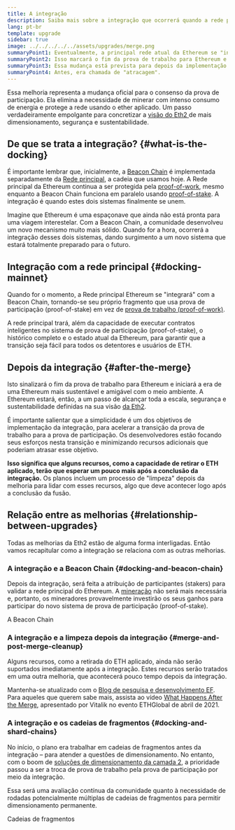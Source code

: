 ```yaml
---
title: A integração
description: Saiba mais sobre a integração que ocorrerá quando a rede principal do Ethereum se unir ao sistema de prova de participação (proof-of-stake) coordenado pela Beacon Chain.
lang: pt-br
template: upgrade
sidebar: true
image: ../../../../../assets/upgrades/merge.png
summaryPoint1: Eventualmente, a principal rede atual da Ethereum se "integrará" ao sistema de prova de participação.
summaryPoint2: Isso marcará o fim da prova de trabalho para Ethereum e a transição completa para a prova de participação.
summaryPoint3: Essa mudança está prevista para depois da implementação das cadeias de fragmentos.
summaryPoint4: Antes, era chamada de "atracagem".
---
```


<UpgradeStatus date="~Q1/Q2 2022">
  Essa melhoria representa a mudança oficial para o consenso da prova de participação. Ela elimina a necessidade de minerar com intenso consumo de energia e protege a rede usando o ether aplicado. Um passo verdadeiramente empolgante para concretizar a <a href="/upgrades/vision/"> visão do Eth2 </a> de mais dimensionamento, segurança e sustentabilidade.
</UpgradeStatus>

## De que se trata a integração? {#what-is-the-docking}

É importante lembrar que, inicialmente, a [Beacon Chain](/upgrades/beacon-chain/) é implementada separadamente da [Rede principal](/glossary/#mainnet), a cadeia que usamos hoje. A Rede principal da Ethereum continua a ser protegida pela [proof-of-work](/developers/docs/consensus-mechanisms/pow/), mesmo enquanto a Beacon Chain funciona em paralelo usando [proof-of-stake](/developers/docs/consensus-mechanisms/pos/). A integração é quando estes dois sistemas finalmente se unem.

Imagine que Ethereum é uma espaçonave que ainda não está pronta para uma viagem interestelar. Com a Beacon Chain, a comunidade desenvolveu um novo mecanismo muito mais sólido. Quando for a hora, ocorrerá a integração desses dois sistemas, dando surgimento a um novo sistema que estará totalmente preparado para o futuro.

## Integração com a rede principal {#docking-mainnet}

Quando for o momento, a Rede principal Ethereum se "integrará" com a Beacon Chain, tornando-se seu próprio fragmento que usa prova de participação (proof-of-stake) em vez de [ prova de trabalho (proof-of-work)](/developers/docs/consensus-mechanisms/pow/).

A rede principal trará, além da capacidade de executar contratos inteligentes no sistema de prova de participação (proof-of-stake), o histórico completo e o estado atual da Ethereum, para garantir que a transição seja fácil para todos os detentores e usuários de ETH.

## Depois da integração {#after-the-merge}

Isto sinalizará o fim da prova de trabalho para Ethereum e iniciará a era de uma Ethereum mais sustentável e amigável com o meio ambiente. A Ethereum estará, então, a um passo de alcançar toda a escala, segurança e sustentabilidade definidas na sua visão [da Eth2](/upgrades/vision/).

É importante salientar que a simplicidade é um dos objetivos de implementação da integração, para acelerar a transição da prova de trabalho para a prova de participação. Os desenvolvedores estão focando seus esforços nesta transição e minimizando recursos adicionais que poderiam atrasar esse objetivo.

**Isso significa que alguns recursos, como a capacidade de retirar o ETH aplicado, terão que esperar um pouco mais após a conclusão da integração.** Os planos incluem um processo de "limpeza" depois da melhoria para lidar com esses recursos, algo que deve acontecer logo após a conclusão da fusão.

## Relação entre as melhorias {#relationship-between-upgrades}

Todas as melhorias da Eth2 estão de alguma forma interligadas. Então vamos recapitular como a integração se relaciona com as outras melhorias.

### A integração e a Beacon Chain {#docking-and-beacon-chain}

Depois da integração, será feita a atribuição de participantes (stakers) para validar a rede principal do Ethereum. A [mineração](/developers/docs/consensus-mechanisms/pow/mining/) não será mais necessária e, portanto, os mineradores provavelmente investirão os seus ganhos para participar do novo sistema de prova de participação (proof-of-stake).

<ButtonLink to="/upgrades/beacon-chain/">A Beacon Chain</ButtonLink>

### A integração e a limpeza depois da integração {#merge-and-post-merge-cleanup}

Alguns recursos, como a retirada do ETH aplicado, ainda não serão suportados imediatamente após a integração. Estes recursos serão tratados em uma outra melhoria, que acontecerá pouco tempo depois da integração.

Mantenha-se atualizado com o [Blog de pesquisa e desenvolvimento EF](https://blog.ethereum.org/category/research-and-development/). Para aqueles que querem sabe mais, assista ao vídeo [What Happens After the Merge](https://youtu.be/7ggwLccuN5s?t=101), apresentado por Vitalik no evento ETHGlobal de abril de 2021.

### A integração e os cadeias de fragmentos {#docking-and-shard-chains}

No início, o plano era trabalhar em cadeias de fragmentos antes da integração – para atender a questões de dimensionamento. No entanto, com o boom de [soluções de dimensionamento da camada 2](/developers/docs/scaling/#layer-2-scaling), a prioridade passou a ser a troca de prova de trabalho pela prova de participação por meio da integração.

Essa será uma avaliação contínua da comunidade quanto à necessidade de rodadas potencialmente múltiplas de cadeias de fragmentos para permitir dimensionamento permanente.

<ButtonLink to="/upgrades/shard-chains/">Cadeias de fragmentos</ButtonLink>
